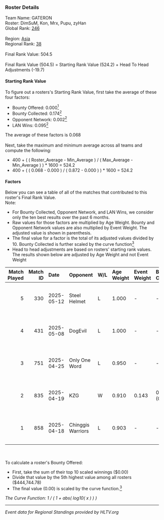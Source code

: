 ### Roster Details<br />
Team Name: GATERON<br />
Roster: DimSuM, Kon, Mrx, Pupu, zyHan<br />
Global Rank: [246](../../standings_global_2025_06_02.md)<br />
<br />
Region: [Asia]( ../../standings_asia_2025_06_02.md)<br />
Regional Rank: [38]( ../../standings_asia_2025_06_02.md)<br />
<br />
Final Rank Value:  504.5<br />
<br />
Final Rank Value (504.5) = Starting Rank Value (524.2) + Head To Head Adjustments (-19.7)<br />

#### Starting Rank Value<br />
To figure out a rosters's Starting Rank Value, first take the average of these four factors:<br />
- Bounty Offered: 0.000[<sup>1</sup>](#table2)
- Bounty Collected: 0.174[<sup>2</sup>](#table1)
- Opponent Network: 0.002[<sup>2</sup>](#table1)
- LAN Wins: 0.095[<sup>2</sup>](#table1)

The average of these factors is 0.068<br />
<br />
Next, take the maximum and minimum average across all teams and compute the following:<br />
- 400 + ( ( Roster_Average - Min_Average ) / ( Max_Average - Min_Average ) ) * 1600 = 524.2
- 400 + ( ( 0.068 - 0.000 ) / ( 0.872 - 0.000 ) ) * 1600 = 524.2


#### Factors<br />
Below you can see a table of all of the matches that contributed to this roster's Final Rank Value.<br />
Note:<br />

- For Bounty Collected, Opponent Network, and LAN Wins, we consider only the ten best results over the past 6 months.
- Raw values for those factors are multiplied by Age Weight. Bounty and Opponent Network values are also multiplied by Event Weight. The adjusted value is shown in parenthesis.
- The final value for a factor is the total of its adjusted values divided by 10. Bounty Collected is further scaled by the curve function[<sup>3</sup>](#curveFunction)
- Head to head adjustments are based on rosters' starting rank values. The results shown below are adjusted by Age Weight and not Event Weight
<span id="table1"></span><br />


| Match Played | Match ID | Date       | Opponent          | W/L | Age Weight | Event Weight | Bounty Collected | Opponent Network | LAN Wins  | H2H Adj. | Roster                         |
| -: | -: | :- | :- | :- | :- | :- | :- | :- | :- | -: | :- |
|            5 |      330 | 2025-05-12 | Steel Helmet      | L   | 1.000      | -            | -                | -                | -         |   -20.60 | DimSuM, Kon, Mrx, Pupu, zyHan  |
|            4 |      431 | 2025-05-08 | DogEvil           | L   | 1.000      | -            | -                | -                | -         |    -5.09 | DimSuM, Kon, Mrx, Pupu, zyHan  |
|            3 |      751 | 2025-04-25 | Only One Word     | L   | 0.950      | -            | -                | -                | -         |    -8.66 | DimSuM, Kon, Owbb, Pupu, zyHan |
|            2 |      835 | 2025-04-19 | KZG               | W   | 0.910      | 0.143        | 0.001 (0.000)    | 0.124 (0.016)    | 1 (0.910) |    15.84 | DimSuM, Kon, Owbb, Pupu, zyHan |
|            1 |      858 | 2025-04-18 | Chinggis Warriors | L   | 0.903      | -            | -                | -                | -         |    -1.17 | DimSuM, Kon, Owbb, Pupu, zyHan |

<br />
<span id="table2"></span><br />
To calculate a roster's Bounty Offered:<br />

- First, take the sum of their top 10 scaled winnings ($0.00)
- Divide that value by the 5th highest value among all rosters ($444,744.78)
- The final value (0.00) is scaled by the curve function.[<sup>3</sup>](#curveFunction)

<span id="curveFunction"></span>_The Curve Function: 1 / ( 1 + abs( log10( x ) ) )_<br />

---
_Event data for Regional Standings provided by HLTV.org_<br />
